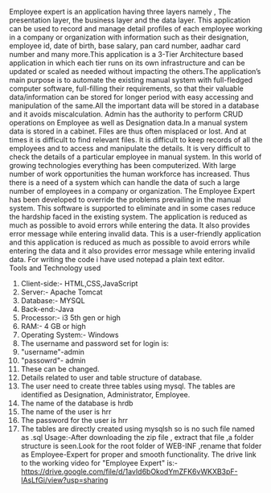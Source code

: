 Employee expert is an application having three layers namely , The presentation layer, the business layer and the data layer. This application can be used to record and manage detail profiles of each employee working in a company or organization with information such as their designation, employee id, date of birth, base salary, pan card number, aadhar card number and many more.This application is a 3-Tier Architecture based application in which each tier runs on its own infrastructure and can be updated or scaled as needed without impacting the others.The application’s main purpose is to automate the existing manual system with full-fledged computer software, full-filling their requirements, so that their valuable data/information can be stored for longer period with easy accessing and manipulation of the same.All the important data will be stored in a database and it avoids miscalculation. Admin has the authority to perform CRUD operations on Employee as well as Designation data.In a manual system data is stored in a cabinet. Files are thus often misplaced or lost. And at times it is difficult to find relevant files. It is difficult to keep records of all the employees and to access and manipulate the details. It is very difficult to check the details of a particular employee in manual system. In this world of growing technologies everything has been computerized. With large number of work opportunities the human workforce has increased. Thus there is a need of a system which can handle the data of such a large number of employees in a company or organization. The Employee Expert has been developed to override the problems prevailing in the manual system. This software is supported to eliminate and in some cases reduce the hardship faced in the existing system. The application is reduced as much as possible to avoid errors while entering the data. It also provides error message while entering invalid data. This is a user-friendly application and this application is reduced as much as possible to avoid errors while entering the data and it also provides error message while entering invalid data. For writing the code i have used notepad a plain text editor.<br>
Tools and Technology used
1. Client-side:- HTML,CSS,JavaScript
2. Server:- Apache Tomcat
3. Database:- MYSQL
4. Back-end:-Java
5. Processor:- i3 5th gen or high
6. RAM:- 4 GB or high
7. Operating System:- Windows<br>
8. The username and password set for login is:
9. "username"-admin
10. "passowrd"- admin
11. These can be changed.<br>
12. Details related to user and table structure of database. <br>
13. The user need to create three tables using mysql. The tables are identified as Designation, Administrator, Employee.
14. The name of the database is hrdb
15. The name of the user is hrr
16. The password for the user is hrr
17. The tables are directly created using mysqlsh so is no such file named as .sql
Usage:-After downloading the zip file , extract that file ,a folder structure is seen.Look for the root folder of WEB-INF ,rename that folder as Employee-Expert for proper and smooth functionality.
The drive link to the working video for "Employee Expert" is:-
https://drive.google.com/file/d/1avId6bOkodYmZFK6vWKXB3pF-lAsLfGi/view?usp=sharing
